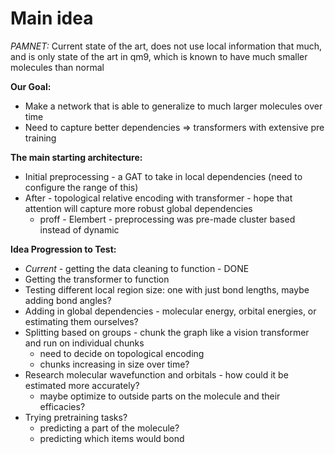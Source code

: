 # Main idea

_PAMNET:_ Current state of the art, does not use local information that much, and is only state of the art in qm9, which is known to have much smaller molecules than normal

**Our Goal:**
- Make a network that is able to generalize to much larger molecules over time
- Need to capture better dependencies => transformers with extensive pre training

**The main starting architecture:**
- Initial preprocessing - a GAT to take in local dependencies (need to configure the range of this)
- After - topological relative encoding with transformer - hope that attention will capture more robust global dependencies
  - proff - Elembert - preprocessing was pre-made cluster based instead of dynamic

**Idea Progression to Test:**
- *Current* - getting the data cleaning to function - DONE
- Getting the transformer to function
- Testing different local region size: one with just bond lengths, maybe adding bond angles?
- Adding in global dependencies - molecular energy, orbital energies, or estimating them ourselves?
- Splitting based on groups - chunk the graph like a vision transformer and run on individual chunks
  - need to decide on topological encoding
  - chunks increasing in size over time?
- Research molecular wavefunction and orbitals - how could it be estimated more accurately?
  - maybe optimize to outside parts on the molecule and their efficacies?
- Trying pretraining tasks?
  - predicting a part of the molecule?
  - predicting which items would bond